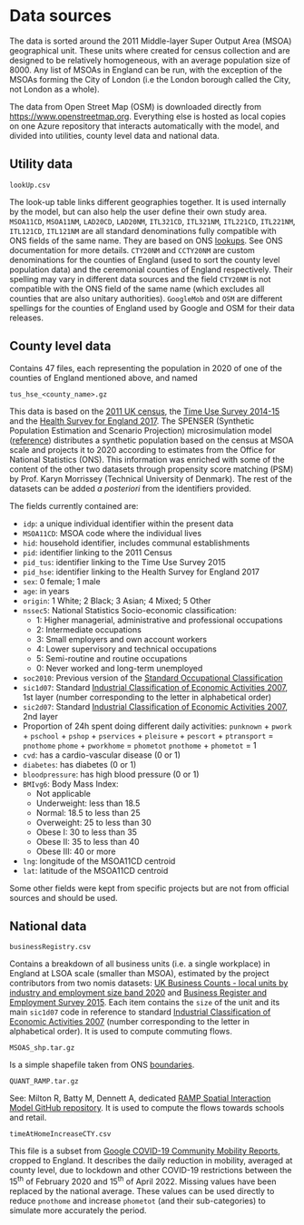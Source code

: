 # Data sources

The data is sorted around the 2011 Middle-layer Super Output Area (MSOA) geographical unit. These units where created for census collection and are designed to be relatively homogeneous, with an average population size of 8000. Any list of MSOAs in England can be run, with the exception of the MSOAs forming the City of London (i.e the London borough called the City, not London as a whole).

The data from Open Street Map (OSM) is downloaded directly from https://www.openstreetmap.org. Everything else is hosted as local copies on one Azure repository that interacts automatically with the model, and divided into utilities, county level data and national data.

## Utility data

```
lookUp.csv
```

The look-up table links different geographies together. It is used internally by the model, but can also help the user define their own study area. `MSOA11CD`, `MSOA11NM`, `LAD20CD`, `LAD20NM`, `ITL321CD`, `ITL321NM`, `ITL221CD`, `ITL221NM`, `ITL121CD`, `ITL121NM` are all standard denominations fully compatible with ONS fields of the same name. They are based on ONS [lookups](https://geoportal.statistics.gov.uk/). See ONS documentation for more details. `CTY20NM` and `CCTY20NM` are custom denominations for the counties of England (used to sort the county level population data) and the ceremonial counties of England respectively. Their spelling may vary in different data sources and the field `CTY20NM` is not compatible with the ONS field of the same name (which excludes all counties that are also unitary authorities). `GoogleMob` and `OSM` are different spellings for the counties of England used by Google and OSM for their data releases.

## County level data

Contains 47 files, each representing the population in 2020 of one of the counties of England mentioned above, and named

```
tus_hse_<county_name>.gz
```

This data is based on the [2011 UK census](http://dx.doi.org/10.5257/census/aggregate-2011-1), the [Time Use Survey 2014-15](http://dx.doi.org/10.5255/UKDA-SN-8128-1) and the [Health Survey for England 2017](http://dx.doi.org/10.5255/UKDA-SN-8488-2). The SPENSER (Synthetic Population Estimation and Scenario Projection) microsimulation model ([reference](http://dx.doi.org/10.1111/gean.12320)) distributes a synthetic population based on the census at MSOA scale and projects it to 2020 according to estimates from the Office for National Statistics (ONS). This information was enriched with some of the content of the other two datasets through propensity score matching (PSM) by Prof. Karyn Morrissey (Technical University of Denmark). The rest of the datasets can be added *a posteriori* from the identifiers provided.

The fields currently contained are:
- `idp`: a unique individual identifier within the present data
- `MSOA11CD`: MSOA code where the individual lives
- `hid`: household identifier, includes communal establishments
- `pid`: identifier linking to the 2011 Census
- `pid_tus`: identifier linking to the Time Use Survey 2015
- `pid_hse`: identifier linking to the Health Survey for England 2017
- `sex`: 0 female; 1 male
- `age`: in years
- `origin`: 1 White; 2 Black; 3 Asian; 4 Mixed; 5 Other
- `nssec5`: National Statistics Socio-economic classification:
    - 1: Higher managerial, administrative and professional occupations
    - 2: Intermediate occupations
    - 3: Small employers and own account workers
    - 4: Lower supervisory and technical occupations
    - 5: Semi-routine and routine occupations
    - 0: Never worked and long-term unemployed
- `soc2010`: Previous version of the [Standard Occupational Classification]( https://www.ons.gov.uk/methodology/classificationsandstandards/standardoccupationalclassificationsoc/soc2010)
- `sic1d07`: Standard [Industrial Classification of Economic Activities 2007](https://www.ons.gov.uk/methodology/classificationsandstandards/ukstandardindustrialclassificationofeconomicactivities), 1st layer (number corresponding to the letter in alphabetical order)
- `sic2d07`: Standard [Industrial Classification of Economic Activities 2007](https://www.ons.gov.uk/methodology/classificationsandstandards/ukstandardindustrialclassificationofeconomicactivities), 2nd layer 
- Proportion of 24h spent doing different daily activities:
    `punknown` + `pwork` + `pschool` + `pshop` + `pservices` + `pleisure` + `pescort` + `ptransport` = `pnothome`
    `phome` + `pworkhome` = `phometot`
    `pnothome` + `phometot` = 1
- `cvd`: has a cardio-vascular disease (0 or 1)
- `diabetes`: has diabetes (0 or 1)
- `bloodpressure`: has high blood pressure (0 or 1)
- `BMIvg6`: Body Mass Index:
    - Not applicable
    - Underweight: less than 18.5
    - Normal: 18.5 to less than 25
    - Overweight: 25 to less than 30
    - Obese I: 30 to less than 35
    - Obese II: 35 to less than 40
    - Obese III: 40 or more
- `lng`: longitude of the MSOA11CD centroid
- `lat`: latitude of the MSOA11CD centroid

Some other fields were kept from specific projects but are not from official sources and should be used.


## National data

```
businessRegistry.csv
```

Contains a breakdown of all business units (i.e. a single workplace) in England at LSOA scale (smaller than MSOA), estimated by the project contributors from two nomis datasets: [UK Business Counts - local units by industry and employment size band 2020](https://www.nomisweb.co.uk/datasets/idbrlu) and [Business Register and Employment Survey 2015](https://www.nomisweb.co.uk/datasets/newbrespub). Each item contains the `size`  of the unit and its main `sic1d07` code in reference to standard [Industrial Classification of Economic Activities 2007](https://www.ons.gov.uk/methodology/classificationsandstandards/ukstandardindustrialclassificationofeconomicactivities) (number corresponding to the letter in alphabetical order). It is used to compute commuting flows.

```
MSOAS_shp.tar.gz
```

Is a simple shapefile taken from ONS [boundaries](https://geoportal.statistics.gov.uk/).

```
QUANT_RAMP.tar.gz
```

See: Milton R, Batty M, Dennett A, dedicated [RAMP Spatial Interaction Model GitHub repository](https://github.com/maptube/QUANT_RAMP). It is used to compute the flows towards schools and retail.

```
timeAtHomeIncreaseCTY.csv
```

This file is a subset from [Google COVID-19 Community Mobility Reports](https://www.google.com/covid19/mobility/), cropped to England. It describes the daily reduction in mobility, averaged at county level, due to lockdown and other COVID-19 restrictions between the 15<sup>th</sup> of February 2020 and 15<sup>th</sup> of April 2022. Missing values have been replaced by the national average. These values can be used directly to reduce `pnothome` and increase `phometot` (and their sub-categories) to simulate more accurately the period.
